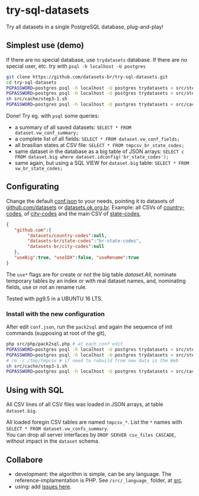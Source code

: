 # try-sql-datasets

Try all datasets in a single PostgreSQL database, plug-and-play!

## Simplest use (demo)

If there are no special database, use `trydatasets` database. If there are no special user, etc. try with `psql -h localhost -U postgres`

```sh
git clone https://github.com/datasets-br/try-sql-datasets.git
cd try-sql-datasets
PGPASSWORD=postgres psql -h localhost -U postgres trydatasets < src/step1-lib.sql
PGPASSWORD=postgres psql -h localhost -U postgres trydatasets < src/step2-strut.sql
sh src/cache/step3-1.sh
PGPASSWORD=postgres psql -h localhost -U postgres trydatasets < src/cache/step3-2.sql
```

Done!  Try eg. with `psql` some queries:
* a summary of all saved datasets: `SELECT * FROM dataset.vw_conf_summary;`
* a complete list of all fields:  `SELECT * FROM dataset.vw_conf_fields;`
* all brasilian states at CSV file: `SELECT * FROM tmpcsv_br_state_codes;`
* same dataset in the database as a big table of JSON arrays: `SELECT c FROM dataset.big where dataset.idconfig('br_state_codes');`
* same again, but using a SQL VIEW for `dataset.big` table: `SELECT * FROM vw_br_state_codes;`

## Configurating
 
Change the default [conf.json](conf.json) to your needs, 
pointing it to datasets of [github.com/datasets](https://github.com/datasets) or [datasets.ok.org.br](http://datasets.ok.org.br). Example: all CSVs of [country-codes](https://github.com/datasets/country-codes), of [city-codes](https://github.com/datasets-br/city-codes) and the main CSV of [state-codes](https://github.com/datasets-br/state-codes),
```json
{
   "github.com":{
        "datasets/country-codes":null,
        "datasets-br/state-codes":"br-state-codes",
        "datasets-br/city-codes":null
   },
   "useBig":true, "useIDX":false, "useRename":true
}
```
The `use*` flags are for create or not the big table *dataset.All*, nominate temporary tables by an index or with real dataset names, and, nominating fields, use or not an rename rule.

Tested with pg9.5 in a UBUNTU 16 LTS.

### Install with the new configuration

After edit `conf.json`, run the `pack2sql` and again the sequence of init commands (supposing at root of the git),

```sh
php src/php/pack2sql.php # at each conf edit 
PGPASSWORD=postgres psql -h localhost -U postgres trydatasets < src/step1-lib.sql # once
PGPASSWORD=postgres psql -h localhost -U postgres trydatasets < src/step2-strut.sql # to drop cascade
# rm -r /tmp/tmpcsv # if need to rebuild from new data in the Web
sh src/cache/step3-1.sh 
PGPASSWORD=postgres psql -h localhost -U postgres trydatasets < src/cache/step3-2.sql
```

## Using with SQL

All CSV lines of all CSV files was loaded in JSON arrays, at table `dataset.big`.

All loaded foregin CSV tables are named `tmpcsv_*`. List the `*` names  with `SELECT * FROM dataset.vw_confs_summary`.<br>You can drop all server interfaces by `DROP SERVER csv_files CASCADE`, without impact in the `dataset` schema.


##  Collabore

* development: the algorithm is simple, can be any language. The reference-implamentation is PHP. See `/src/_language_` folder, at [src](src).
* using: add [issues here](https://github.com/datasets-br/try-sql-datasets/issues).


